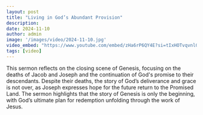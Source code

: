 ```yaml
---
layout: post
title: "Living in God’s Abundant Provision"
description: 
date: 2024-11-10
author: admin
image: '/images/video/2024-11-10.jpg'
video_embed: "https://www.youtube.com/embed/zHa6rP6QY4E?si=tIxHOTvqvnlG-9Ns"
tags: [video]
---
```


This sermon reflects on the closing scene of Genesis, focusing on the deaths of Jacob and Joseph and the continuation of God's promise to their descendants. Despite their deaths, the story of God’s deliverance and grace is not over, as Joseph expresses hope for the future return to the Promised Land. The sermon highlights that the story of Genesis is only the beginning, with God’s ultimate plan for redemption unfolding through the work of Jesus.
